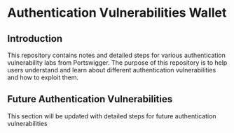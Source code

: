 # Authentication Vulnerabilities Wallet

## Introduction

This repository contains notes and detailed steps for various authentication vulnerability labs from Portswigger. The purpose of this repository is to help users understand and learn about different authentication vulnerabilities and how to exploit them.

## Future Authentication Vulnerabilities

This section will be updated with detailed steps for future authentication vulnerabilities
